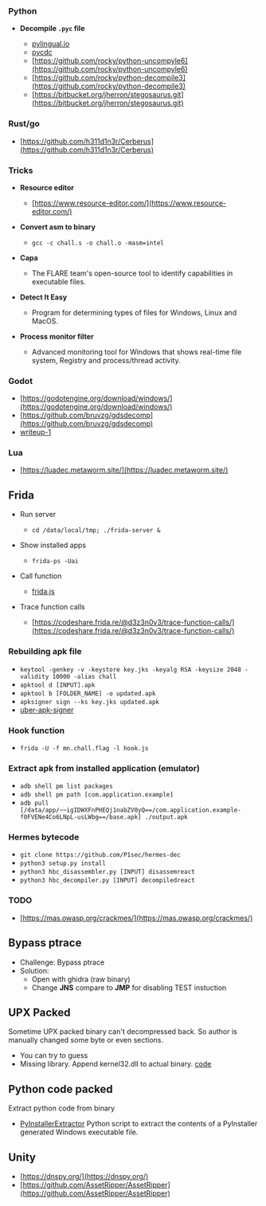 ### Python

- **Decompile `.pyc` file**

  - [pylingual.io](https://pylingual.io/)
  - [pycdc](https://github.com/zrax/pycdc)
  - [https://github.com/rocky/python-uncompyle6](https://github.com/rocky/python-uncompyle6)
  - [https://github.com/rocky/python-decompile3](https://github.com/rocky/python-decompile3)
  - [https://bitbucket.org/jherron/stegosaurus.git](https://bitbucket.org/jherron/stegosaurus.git)

### Rust/go

- [https://github.com/h311d1n3r/Cerberus](https://github.com/h311d1n3r/Cerberus)

### Tricks

- **Resource editor**
  - [https://www.resource-editor.com/](https://www.resource-editor.com/)
- **Convert asm to binary**

  - `gcc -c chall.s -o chall.o -masm=intel`

- **Capa**

  - The FLARE team's open-source tool to identify capabilities in executable files.

- **Detect It Easy**

  - Program for determining types of files for Windows, Linux and MacOS.

- **Process monitor filter**

  - Advanced monitoring tool for Windows that shows real-time file system, Registry and process/thread activity.

### Godot

- [https://godotengine.org/download/windows/](https://godotengine.org/download/windows/)
- [https://github.com/bruvzg/gdsdecomp](https://github.com/bruvzg/gdsdecomp)
- [writeup-1](https://medium.com/@Sle3pyHead/the-game-ctf-notes-tryhackme-babeb48c2ae9)

### Lua

- [https://luadec.metaworm.site/](https://luadec.metaworm.site/)

## Frida

- Run server
  - `cd /data/local/tmp; ./frida-server &`
- Show installed apps

  - `frida-ps -Uai`

- Call function

  - [frida.js](https://github.com/ByamB4/Common-CTF-Challenges/blob/main/reverse/src/frida_call_function.js)

- Trace function calls
  - [https://codeshare.frida.re/@d3z3n0v3/trace-function-calls/](https://codeshare.frida.re/@d3z3n0v3/trace-function-calls/)

### Rebuilding apk file

- `keytool -genkey -v -keystore key.jks -keyalg RSA -keysize 2048 -validity 10000 -alias chall`
- `apktool d [INPUT].apk`
- `apktool b [FOLDER_NAME] -o updated.apk`
- `apksigner sign --ks key.jks updated.apk`
- [uber-apk-signer](https://github.com/patrickfav/uber-apk-signer)

### Hook function

- `frida -U -f mn.chall.flag -l hook.js`

### Extract apk from installed application (emulator)

- `adb shell pm list packages`
- `adb shell pm path [com.application.example]`
- `adb pull [/data/app/~~igIDWXFnPHEQj1nabZV0yQ==/com.application.example-f0FVENe4Co6LNpL-usLWbg==/base.apk] ./output.apk`

### Hermes bytecode

- `git clone https://github.com/P1sec/hermes-dec`
- `python3 setup.py install`
- `python3 hbc_disassembler.py [INPUT] disassemreact`
- `python3 hbc_decompiler.py [INPUT] decompiledreact`

### TODO

- [https://mas.owasp.org/crackmes/](https://mas.owasp.org/crackmes/)

## Bypass ptrace

- Challenge: Bypass ptrace
- Solution:
  - Open with ghidra (raw binary)
  - Change **JNS** compare to **JMP** for disabling TEST instuction

## UPX Packed

Sometime UPX packed binary can't decompressed back. So author is manually changed some byte or even sections.

- You can try to guess
- Missing library. Append kernel32.dll to actual binary. [code](https://github.com/ByamB4/CCC/blob/master/Reverse%20Engineering/exe/src/append-kernel32.py)

## Python code packed

Extract python code from binary

- [PyInstallerExtractor](https://github.com/extremecoders-re/pyinstxtractor) Python script to extract the contents of a PyInstaller generated Windows executable file.

## Unity

- [https://dnspy.org/](https://dnspy.org/)
- [https://github.com/AssetRipper/AssetRipper](https://github.com/AssetRipper/AssetRipper)
